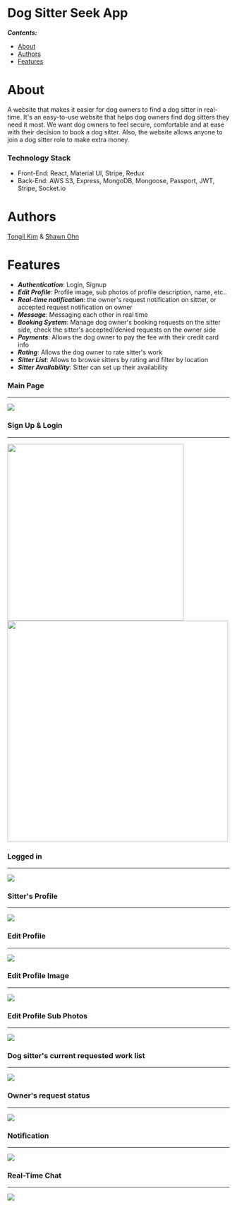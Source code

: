 # Dog Sitter Seek App
**_Contents:_**
* [About](#About)
* [Authors](#Authors)
* [Features](#Features)

# About
A website that makes it easier for dog owners to find a dog sitter in real-time. It's an easy-to-use website that helps dog owners find dog sitters they need it most. We want dog owners to feel secure, comfortable and at ease with their decision to book a dog sitter.
Also, the website allows anyone to join a dog sitter role to make extra money.

### Technology Stack
* Front-End: React, Material UI, Stripe, Redux
* Back-End: AWS S3, Express, MongoDB, Mongoose, Passport, JWT, Stripe, Socket.io

# Authors
[Tongil Kim](https://github.com/TongilKim) & [Shawn Ohn](https://github.com/shawnohn)

# Features
* **_Authentication_**: Login, Signup
* **_Edit Profile_**: Profile image, sub photos of profile description, name, etc..
* **_Real-time notification_**: the owner's request notification on sittter, or accepted request notification on owner
* **_Message_**: Messaging each other in real time
* **_Booking System_**: Manage dog owner's booking requests on the sitter side, check the sitter's accepted/denied requests on the owner side
* **_Payments_**: Allows the dog owner to pay the fee with their credit card info
* **_Rating_**: Allows the dog owner to rate sitter's work
* **_Sitter List_**: Allows to browse sitters by rating and filter by location
* **_Sitter Availability_**: Sitter can set up their availability

### Main Page
---
<div>
 <img src="https://user-images.githubusercontent.com/35641052/88823396-6a31b500-d19b-11ea-9063-fd92ff4adba8.JPG"></img> 
</div>

### Sign Up & Login
---
<div style="vertical-align:middle; display:inline-block;">
  <img src="https://user-images.githubusercontent.com/35641052/88820778-25584f00-d198-11ea-83db-f2bd4ab41eab.JPG" width="400" height: "400"></img>
  <img src="https://user-images.githubusercontent.com/35641052/88820882-4a4cc200-d198-11ea-8efe-b13df09e2dd5.JPG" width="500" height: "500"></img>
</div>

### Logged in
---
<div>
 <img src="https://user-images.githubusercontent.com/35641052/88822353-1d99aa00-d19a-11ea-9a3d-bd2bb3d6f3cd.JPG"></img> 
</div>

### Sitter's Profile
---
<div>
 <img src="https://user-images.githubusercontent.com/35641052/88824363-9f8ad280-d19c-11ea-970f-179377a07bbb.JPG"></img> 
</div>

### Edit Profile
---
<div>
 <img src="https://user-images.githubusercontent.com/35641052/88822599-723d2500-d19a-11ea-81b4-35180007cc12.JPG"></img> 
</div>

### Edit Profile Image
---
<div>
 <img src="https://user-images.githubusercontent.com/35641052/88822650-82550480-d19a-11ea-9831-431a18644ab6.JPG"></img> 
</div>

### Edit Profile Sub Photos
---
<div>
 <img src="https://user-images.githubusercontent.com/35641052/88822721-9993f200-d19a-11ea-8b09-e387b519972a.JPG"></img> 
</div>

### Dog sitter's current requested work list
---
<div>
 <img src="https://user-images.githubusercontent.com/35641052/88824863-3d7e9d00-d19d-11ea-85ec-db30b20da80d.JPG"></img> 
</div>

### Owner's request status
---
<div>
 <img src="https://user-images.githubusercontent.com/35641052/88824965-5d15c580-d19d-11ea-86fb-643ed1e31b07.JPG"></img> 
</div>

### Notification
---
<div>
 <img src="https://user-images.githubusercontent.com/35641052/88824090-44f17680-d19c-11ea-9d05-a82a1602d4f2.gif"></img> 
</div>

### Real-Time Chat
---
<div>
 <img src="https://user-images.githubusercontent.com/35641052/89691381-3cf1af00-d8df-11ea-9863-f1d3f26e23ea.gif"></img> 
</div>
